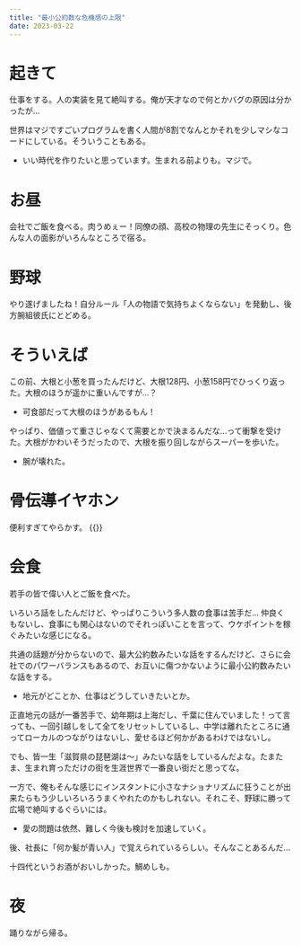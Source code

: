 ```yaml
---
title: "最小公約数な危機感の上限"
date: 2023-03-22
---
```


# 起きて
仕事をする。人の実装を見て絶叫する。俺が天才なので何とかバグの原因は分かったが...

世界はマジですごいプログラムを書く人間が8割でなんとかそれを少しマシなコードにしている。そういうこともある。
- いい時代を作りたいと思っています。生まれる前よりも。マジで。

# お昼
会社でご飯を食べる。肉うめぇー！同僚の顔、高校の物理の先生にそっくり。色んな人の面影がいろんなところで宿る。

# 野球
やり遂げましたね！自分ルール「人の物語で気持ちよくならない」を発動し、後方腕組彼氏にとどめる。
# そういえば
この前、大根と小葱を買ったんだけど、大根128円、小葱158円でひっくり返った。大根のほうが遥かに重いんですが...？
- 可食部だって大根のほうがあるもん！

やっぱり、価値って重さじゃなくて需要とかで決まるんだな...って衝撃を受けた。大根がかわいそうだったので、大根を振り回しながらスーパーを歩いた。
- 腕が壊れた。

# 骨伝導イヤホン
便利すぎてやらかす。
{{<tweet user="dango_bot" id="1638468866379767810">}}

# 会食
若手の皆で偉い人とご飯を食べた。

いろいろ話をしたんだけど、やっぱりこういう多人数の食事は苦手だ... 仲良くもないし、食事にも関心はないのでそれっぽいことを言って、ウケポイントを稼ぐみたいな感じになる。

共通の話題が分からないので、最大公約数みたいな話をするんだけど、さらに会社でのパワーバランスもあるので、お互いに傷つかないように最小公約数みたいな話をする。
- 地元がどことか、仕事はどうしていきたいとか。

正直地元の話が一番苦手で、幼年期は上海だし、千葉に住んでいました！って言っても、一回引越しをして全てをリセットしているし、中学は離れたところに通ってローカルのつながりはないし、愛せるほど何かがあるわけではないし。

でも、皆一生「滋賀県の琵琶湖は～」みたいな話をしているんだよな。たまたま、生まれ育っただけの街を生涯世界で一番良い街だと思ってな。

一方で、俺もそんな感じにインスタントに小さなナショナリズムに狂うことが出来たらもう少しいろいろうまくやれたのかもしれない。それこそ、野球に勝って広場で絶叫するぐらいには。
- 愛の問題は依然、難しく今後も検討を加速していく。

後、社長に「何か髪が青い人」で覚えられているらしい。そんなことあるんだ...

十四代というお酒がおいしかった。鯛めしも。

# 夜
踊りながら帰る。